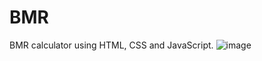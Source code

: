 # BMR
 BMR calculator using HTML, CSS and JavaScript.
![image](https://user-images.githubusercontent.com/84740266/182348009-47cef37d-de16-4e4b-95aa-f3fe7c64ae71.png)
